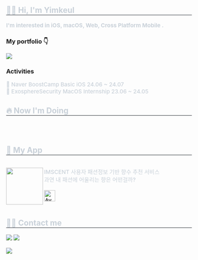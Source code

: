 <div>
<!-- <div align= "center">
    <img src="https://capsule-render.vercel.app/api?type=waving&color=0:ee912e,100:ff160a&height=180&text=Yimkeul&animation=&fontColor=ffffff&fontSize=60" />
</div>
-->
    
<div style="text-align: left;"> 
    <h2 style="border-bottom: 1px solid #21262d; color: #c9d1d9; text-decoration-lline: none"> ✋🏻 Hi, I'm Yimkeul </h2>  
    <div style="font-weight: 700; font-size: 15px; text-align: left; color: #c9d1d9;"> I'm interested in iOS, macOS, Web, Cross Platform Mobile .
    </div>
    <div>
    <h3>My portfolio 👇</h3>
    <a href = "https://yimkeul.github.io" style ="text-decoration-line: none">
          <img src="https://img.shields.io/badge/GitHub Pages-222222?style=plastic&logo=GitHub Pages&logoColor=white">
    </a>
        <br/>
    <h3>Activities</h3>
    <div style="font-weight: 500; font-size: 15px; text-align: left; color: #c9d1d9;">
    🌱 Naver BoostCamp Basic iOS 24.06 ~ 24.07 <br/>
    💼 ExosphereSecurity MacOS Internship 23.06 ~ 24.05
    </div>
    </div> 
</div>

<div style="text-align: left;">
<h2 style="border-bottom: 1px solid #21262d; color: #c9d1d9;"> 🔥 Now I'm Doing </h2> <br>
</div>
</br>

<div style="text-align: left;">
<h2 style="border-bottom: 1px solid #21262d; color: #c9d1d9;"> 👀 My App </h2> <br>
    <div style="font-weight: 500; font-size: 15px; text-align: left; color: #c9d1d9;">
    <img src="https://github.com/Yimkeul/IMSCENT/assets/43426556/77559b89-3651-4f00-9b4a-5eca43e0e4e4" align=left width =100/> 
     IMSCENT 사용자 패션정보 기반 향수 추천 서비스 <br> 과연 내 패션에 어울리는 향은 어떤걸까? <br><br>
<a href="https://apps.apple.com/kr/app/imscent-임센트/id6470936905" style="text-decoration-line:none">
  <img alt='Available on the App Store' src="https://user-images.githubusercontent.com/67373938/227817078-7aab7bea-3af0-4930-b341-1a166a39501d.svg" height="30px" /> 
</a>
</div>
</br>

<!--<div style="text-align: left;">
<h2 style="border-bottom: 1px solid #21262d; color: #c9d1d9;"> 🛠️ Tech Stacks </h2>
<br>
    <div style="text-align: left;">
        <img src="https://img.shields.io/badge/IOS-000000?style=plastic&logo=IOS&logoColor=white">
        <img src="https://img.shields.io/badge/macOS-000000?style=plastic&logo=macOS&logoColor=white">
        <img src="https://img.shields.io/badge/Swift-F05138?style=plastic&logo=Swift&logoColor=white">
        <img src="https://img.shields.io/badge/React-61DAFB?style=plastic&logo=React&logoColor=white">
        <img src="https://img.shields.io/badge/ReactNative-61DAFB?style=plastic&logo=React&logoColor=white">
    </div>
</div> -->

<div style="text-align: left;">
    <h2 style="border-bottom: 1px solid #21262d; color: #c9d1d9;"> 🧑‍💻 Contact me </h2>
    <div style="text-align: left; text-decoration-line: none;"> 
    <a href=https://www.instagram.com/leesejun__/ style="text-decoration-line: none;">
    <img src="https://img.shields.io/badge/Instagram-E4405F?style=plastic&logo=Instagram&logoColor=white&link=https://www.instagram.com/leesejun__/">
    </a>
    <a href=mailto:leesjun29@gmail.com style="text-decoration-line: none;">
    <img src="https://img.shields.io/badge/Gmail-EA4335?style=plastic&logo=Gmail&logoColor=white&link=mailto:leesjun29@gmail.com">
    </a>
    </div>
</div>

<br>
<!-- <div style="text-align: left;">
    <h2 style="border-bottom: 1px solid #21262d; color: #c9d1d9;"> 🏅 Stats </h2>
    <div>
    <img height="170em" src="https://github-readme-stats-git-masterrstaa-rickstaa.vercel.app/api?username=YimKeul&show_icons=true&theme=swift"  />
    <img height="170em" src="https://github-readme-stats-git-masterrstaa-rickstaa.vercel.app/api/top-langs?username=yimkeul&show_icons=true&locale=en&layout=compact&hide=jupyter%20notebook&theme=swift"  />
    <img height="170em" src="https://banner.codetree.ai/v1/banner/leesjun29"  />
    </div>
</div> -->

<div style="text-align: left;"> 
    <a href="https://hits.seeyoufarm.com">
    <img src="https://hits.seeyoufarm.com/api/count/incr/badge.svg?url=https%3A%2F%2Fgithub.com%2Fyimkeul%2F&count_bg=%23000000&title_bg=%23000000&icon=github.svg&icon_color=%23FFFFFF&title=GitHub&edge_flat=false"/>
    </a>
</div>




</div>
